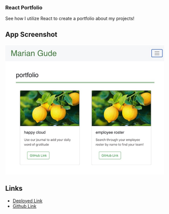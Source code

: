 ### React Portfolio

See how I utilize React to create a portfolio about my projects!

## App Screenshot

![appscreenshot](src/img/appScreenshot.jpeg)

## Links

- [Deployed Link](https://fierce-eyrie-11195.herokuapp.com/)
- [Github Link](https://github.com/mkgude/react-portfolio)
